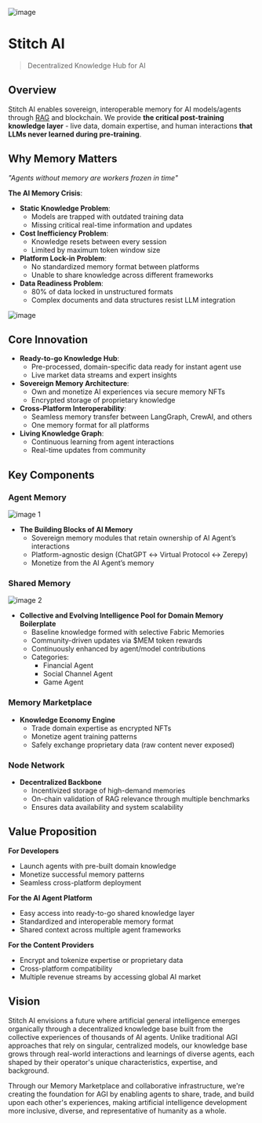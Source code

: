 ![image](https://github.com/user-attachments/assets/6533769e-dc98-4e64-a4ae-bfacc72f75fc)
# Stitch AI

> Decentralized Knowledge Hub for AI
> 

## Overview

Stitch AI enables sovereign, interoperable memory for AI models/agents through [RAG](https://www.notion.so/RAG-c206dc99435d494bae5eb0fa3f29158c?pvs=21) and blockchain. We provide **the critical post-training knowledge layer** - live data, domain expertise, and human interactions **that LLMs never learned during pre-training**.

## Why Memory Matters

*"Agents without memory are workers frozen in time"*

**The AI Memory Crisis**:

- **Static Knowledge Problem**:
    - Models are trapped with outdated training data
    - Missing critical real-time information and updates
- **Cost Inefficiency Problem**:
    - Knowledge resets between every session
    - Limited by maximum token window size
- **Platform Lock-in Problem**:
    - No standardized memory format between platforms
    - Unable to share knowledge across different frameworks
- **Data Readiness Problem**:
    - 80% of data locked in unstructured formats
    - Complex documents and data structures resist LLM integration

![image](https://github.com/user-attachments/assets/3f3d0dcf-d5f9-4d41-acd2-900f2ac994b9)


## Core Innovation

- **Ready-to-go Knowledge Hub**:
    - Pre-processed, domain-specific data ready for instant agent use
    - Live market data streams and expert insights
- **Sovereign Memory Architecture**:
    - Own and monetize AI experiences via secure memory NFTs
    - Encrypted storage of proprietary knowledge
- **Cross-Platform Interoperability**:
    - Seamless memory transfer between LangGraph, CrewAI, and others
    - One memory format for all platforms
- **Living Knowledge Graph**:
    - Continuous learning from agent interactions
    - Real-time updates from community

## Key Components

### Agent Memory

![image 1](https://github.com/user-attachments/assets/1004b09b-c967-441f-a8cf-a330fb1a4851)


- **The Building Blocks of AI Memory**
    - Sovereign memory modules that retain ownership of AI Agent’s interactions
    - Platform-agnostic design (ChatGPT ↔ Virtual Protocol ↔ Zerepy)
    - Monetize from the AI Agent’s memory

### Shared Memory

![image 2](https://github.com/user-attachments/assets/f8833816-0da9-4de7-a315-d93b1cc86739)


- **Collective and Evolving Intelligence Pool for Domain Memory Boilerplate**
    - Baseline knowledge formed with selective Fabric Memories
    - Community-driven updates via $MEM token rewards
    - Continuously enhanced by agent/model contributions
    - Categories:
        - Financial Agent
        - Social Channel Agent
        - Game Agent

### Memory Marketplace

- **Knowledge Economy Engine**
    - Trade domain expertise as encrypted NFTs
    - Monetize agent training patterns
    - Safely exchange proprietary data (raw content never exposed)

### Node Network

- **Decentralized Backbone**
    - Incentivized storage of high-demand memories
    - On-chain validation of RAG relevance through multiple benchmarks
    - Ensures data availability and system scalability

## Value Proposition

**For Developers**

- Launch agents with pre-built domain knowledge
- Monetize successful memory patterns
- Seamless cross-platform deployment

**For the AI Agent Platform**

- Easy access into ready-to-go shared knowledge layer
- Standardized and interoperable memory format
- Shared context across multiple agent frameworks

**For the Content Providers**

- Encrypt and tokenize expertise or proprietary data
- Cross-platform compatibility
- Multiple revenue streams by accessing global AI market

## Vision

Stitch AI envisions a future where artificial general intelligence emerges organically through a decentralized knowledge base built from the collective experiences of thousands of AI agents. Unlike traditional AGI approaches that rely on singular, centralized models, our knowledge base grows through real-world interactions and learnings of diverse agents, each shaped by their operator's unique characteristics, expertise, and background.

Through our Memory Marketplace and collaborative infrastructure, we're creating the foundation for AGI by enabling agents to share, trade, and build upon each other's experiences, making artificial intelligence development more inclusive, diverse, and representative of humanity as a whole.
